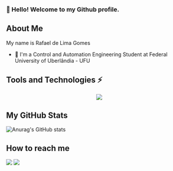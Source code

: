 ### 👋 Hello! Welcome to my Github profile.

## About Me

My name is Rafael de Lima Gomes

- 📖 I'm a Control and Automation Engineering Student at Federal University of Uberlândia - UFU


## Tools and Technologies ⚡

<p align="center">
  <a href="https://skillicons.dev">
    <img src="https://skillicons.dev/icons?i=vscode,python,arduino,matlab,c,vim,autocad," />
  </a>
</p>

## My GitHub Stats
![Anurag's GitHub stats](https://github-readme-stats.vercel.app/api?username=lgrafael&theme=blue&green_icons=true)

## How to reach me
<div>
  <a href="https://www.linkedin.com/in/rafael-de-lima-gomes/" target="_blank" rel="noopener noreferrer"><img src="https://img.shields.io/badge/LinkedIn-0077B5?style=for-the-badge&logo=linkedin&logoColor=white"/></a>
  <a href="mailto:rafaelimag2@gmail.com" target="_blank" rel="noopener noreferrer"><img src="https://img.shields.io/badge/Gmail-D14836?style=for-the-badge&logo=gmail&logoColor=white" /></a>
</div>

<!--
**lgrafael/lgrafael** is a ✨ _special_ ✨ repository because its `README.md` (this file) appears on your GitHub profile.

Here are some ideas to get you started:

- 🔭 I’m currently working on ...
- 🌱 I’m currently learning ...
- 👯 I’m looking to collaborate on ...
- 🤔 I’m looking for help with ...
- 💬 Ask me about ...
- 📫 How to reach me: ...
- 😄 Pronouns: ...
- ⚡ Fun fact: ...
-->
